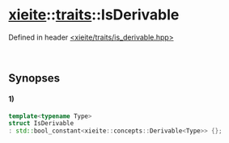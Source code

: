 # [xieite](../../xieite.md)\:\:[traits](../../traits.md)\:\:IsDerivable
Defined in header [<xieite/traits/is_derivable.hpp>](../../../include/xieite/traits/is_derivable.hpp)

&nbsp;

## Synopses
#### 1)
```cpp
template<typename Type>
struct IsDerivable
: std::bool_constant<xieite::concepts::Derivable<Type>> {};
```
